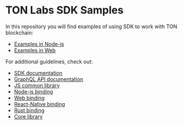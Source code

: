 # TON Labs SDK Samples
In this repository you will find examples of using SDK to work with TON blockchain:

- [Examples in Node-js](https://github.com/tonlabs/sdk-samples/tree/master/node-js)
- [Examples in Web](https://github.com/tonlabs/sdk-samples/tree/master/web)


For additional guidelines, check out:

* [SDK documentation](https://docs.ton.dev/86757ecb2/p/92b041-overview "SDK documentation")
* [GraphQL API documentation](https://docs.ton.dev/86757ecb2/p/70a850-introduction "SDK GraphQL API documentation")
* [JS common library](http://github.com/tonlabs/ton-client-js "JS common library")
* [Node-js binding](http://github.com/tonlabs/ton-client-node-js "Node-js binding")
* [Web binding](http://github.com/tonlabs/ton-client-web-js "Web binding")
* [React-Native binding](http://github.com/tonlabs/ton-client-react-native-js "React-Native binding")
* [Rust binding](http://github.com/tonlabs/ton-client-rs "Rust binding")
* [Core library](https://github.com/tonlabs/ton-sdk "SDK Core library")
